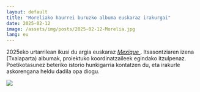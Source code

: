 ```yaml
---
layout: default
title: "Moreliako haurrei buruzko albuma euskaraz irakurgai"
date: 2025-02-12
image: /assets/img/posts/2025-02-12-Morelia.jpg
lang: eu
---
```


2025eko urtarrilean ikusi du argia euskaraz <i><a href="https://www.txalaparta.eus/eu/liburuak/mexique-itsasontziaren-izena" target="_blank">Mexique </a></i>. Itsasontziaren izena (Txalaparta) albumak, proiektuko koordinatzaileek egindako itzulpenaz. Poetikotasunez beteriko istorio hunkigarria kontatzen du, eta irakurle askorengana heldu dadila opa diogu. 

<a href="https://www.txalaparta.eus/eu/liburuak/mexique-itsasontziaren-izena" target="_blank"><img src="http://www.gatai.eus/assets/img/posts/2025-02-12-Morelia.jpg"></a>

